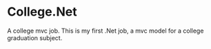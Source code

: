 # College.Net
A college mvc job.
This is my first .Net job, a mvc model for a college graduation subject.
